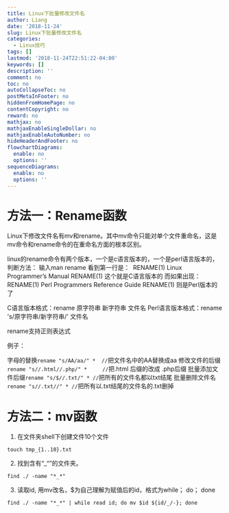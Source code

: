 ```yaml
---
title: Linux下批量修改文件名
author: Liang
date: '2018-11-24'
slug: Linux下批量修改文件名
categories:
  - Linux技巧
tags: []
lastmod: '2018-11-24T22:51:22-04:00'
keywords: []
description: ''
comment: no
toc: no
autoCollapseToc: no
postMetaInFooter: no
hiddenFromHomePage: no
contentCopyright: no
reward: no
mathjax: no
mathjaxEnableSingleDollar: no
mathjaxEnableAutoNumber: no
hideHeaderAndFooter: no
flowchartDiagrams:
  enable: no
  options: ''
sequenceDiagrams:
  enable: no
  options: ''
---
```

# 方法一：Rename函数
Linux下修改文件名有mv和rename。其中mv命令只能对单个文件重命名，这是mv命令和rename命令的在重命名方面的根本区别。

linux的rename命令有两个版本，一个是c语言版本的，一个是perl语言版本的，判断方法：
输入man rename 看到第一行是： 
RENAME(1) Linux Programmer’s Manual RENAME(1)
这个就是C语言版本的
而如果出现：
RENAME(1) Perl Programmers Reference Guide RENAME(1) 则是Perl版本的了

C语言版本格式：rename 原字符串 新字符串 文件名
Perl语言版本格式：rename 's/原字符串/新字符串/' 文件名

rename支持正则表达式
 
例子：
 

字母的替换`rename "s/AA/aa/" *  //`把文件名中的AA替换成aa
修改文件的后缀`rename "s//.html//.php/" *     //`把.html 后缀的改成 .php后缀
批量添加文件后缀`rename "s/$//.txt/" * //`把所有的文件名都以txt结尾
批量删除文件名`rename "s//.txt//" * //`把所有以.txt结尾的文件名的.txt删掉

# 方法二：mv函数

1. 在文件夹shell下创建文件10个文件
```
touch tmp_{1..10}.txt
```
2. 找到含有“_“”的文件夹。
```
find ./ -name "*_*"   
```
3. 读取id, 用mv改名，$为自己理解为赋值后的id，格式为while； do； done
```
find ./ -name "*_*" | while read id; do mv $id ${id/_/-}; done
```
